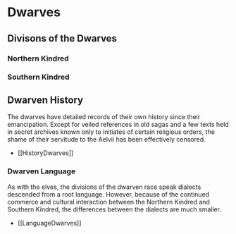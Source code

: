 # Dwarves

## Divisons of the Dwarves

### Northern Kindred

### Southern Kindred

## Dwarven History

The dwarves have detailed records of their own history since their emancipation. Except for veiled references in old sagas and a few texts held in secret archives known only to initiates of certain religious orders, the shame of their servitude to the Aelvii has been effectively censored.

* [[HistoryDwarves]]

### Dwarven Language

As with the elves, the divisions of the dwarven race speak dialects descended from a root language. However, because of the continued commerce and cultural interaction between the Northern Kindred and Southern Kindred, the differences between the dialects are much smaller.

* [[LanguageDwarves]]
